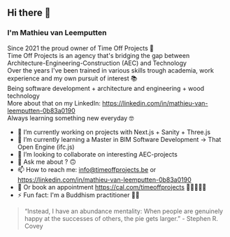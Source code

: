 ## Hi there 👋
### I'm Mathieu van Leemputten

Since 2021 the proud owner of Time Off Projects 🚀 <br>
Time Off Projects is an agency that's bridging the gap between Architecture-Engineering-Construction (AEC) and Technology <br>
Over the years I've been trained in various skills trough academia, work experience and my own pursuit of interest 📚 <br>
Being software development + architecture and engineering + wood technology <br>
More about that on my LinkedIn: <https://linkedin.com/in/mathieu-van-leemputten-0b83a0190> <br>
Always learning something new everyday 🤓


- 🔭 I’m currently working on projects with Next.js + Sanity + Three.js
- 🌱 I’m currently learning a Master in BIM Software Development -> That Open Engine (ifc.js)
- 🤝 I’m looking to collaborate on interesting AEC-projects
- 💬 Ask me about ? 🙃
- 📫 How to reach me: info@timeoffprojects.be or <https://linkedin.com/in/mathieu-van-leemputten-0b83a0190>
- 📆 Or book an appointment <https://cal.com/timeoffprojects> 👩‍💼🧑‍💼🏢
- ⚡ Fun fact: I'm a Buddhism practitioner 🧘‍♂️

> “Instead, I have an abundance mentality: When people are genuinely happy at the successes of others, the pie gets larger.” - Stephen R. Covey
